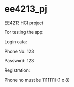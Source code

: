 # ee4213_pj
EE4213 HCI project

For testing the app:

Login data:

Phone No: 123

Password: 123

Registration:

Phone no must be 11111111 (1 x 8)
